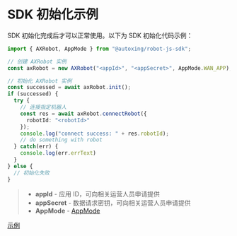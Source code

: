 # SDK 初始化示例

SDK 初始化完成后才可以正常使用。以下为 SDK 初始化代码示例：

```typescript
import { AXRobot, AppMode } from "@autoxing/robot-js-sdk";

// 创建 AXRobot 实例
const axRobot = new AXRobot("<appId>", "<appSecret>", AppMode.WAN_APP);

// 初始化 AXRobot 实例
const successed = await axRobot.init();
if (successed) {
  try {
    // 连接指定机器人
    const res = await axRobot.connectRobot({
      robotId: "<robotId>"
    });
    console.log("connect success: " + res.robotId);
    // do something with robot
  } catch(err) {
    console.log(err.errText)
  }
} else {
  // 初始化失败
}
```

> * **appId** - 应用 ID，可向相关运营人员申请提供
> * **appSecret** - 数据请求密钥，可向相关运营人员申请提供
> * **AppMode** - [AppMode](../Define/Define-AppMode)

[示例](https://service.autoxing.com/sdk/v1.0/example/#/)

